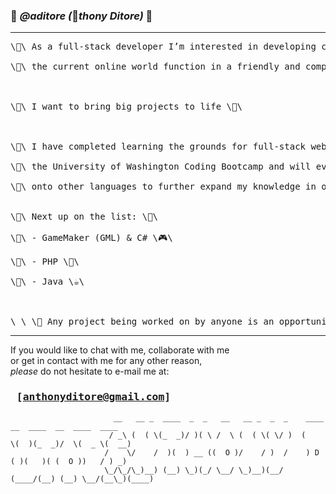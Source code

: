 ### 🐜 *@aditore (*🐜*thony Ditore)* 🐜
---
<pre>\🐜\ As a full-stack developer I’m interested in developing code that will help \🐜\</br>
\🐜\ the current online world function in a friendly and competitive environment. \🐜\ </br>
</br>
\🐜\ I want to bring big projects to life \🐜\ </br>
</br>
\🐜\ I have completed learning the grounds for full-stack web development through \🐜\ </br>
\🐜\ the University of Washington Coding Bootcamp and will eventually move \🐜\ </br>
\🐜\ onto other languages to further expand my knowledge in other development areas! \🐜\ </br>

\🐜\ Next up on the list: \🐜\</br>
\🐜\ - GameMaker (GML) & C# \🎮\</br>
\🐜\ - PHP \🔐\</br>
\🐜\ - Java \☕\</br>
</br>
\ \ \🧠 Any project being worked on by anyone is an opportunity to collaborate and let the minds combine! 🧠 / / /</pre>
____

If you would like to chat with me, collaborate with me </br>
or get in contact with me for any other reason, </br>
*please* do not hesitate to e-mail me at:

### <pre>                                  [anthonyditore@gmail.com]</pre>
                           __   __ _  ____  _  _   __   __ _  _  _    ____  __  ____  __  ____  ____ 
                          / _\ (  ( \(_  _)/ )( \ /  \ (  ( \( \/ )  (    \(  )(_  _)/  \(  _ \(  __)
                         /    \/    /  )(  ) __ ((  O )/    / )  /    ) D ( )(   )( (  O ))   / ) _) 
                         \_/\_/\_)__) (__) \_)(_/ \__/ \_)__)(__/    (____/(__) (__) \__/(__\_)(____) 
     


<!---
aditore/aditore is a ✨ special ✨ repository because its `README.md` (this file) appears on your GitHub profile.
You can click the Preview link to take a look at your changes.
--->
